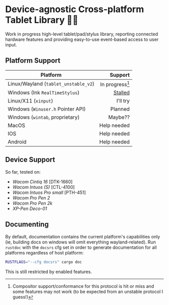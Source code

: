 # Device-agnostic Cross-platform Tablet Library 🐙✨

Work in progress high-level tablet/pad/stylus library, reporting connected hardware features and providing easy-to-use
event-based access to user input.

## Platform Support
| Platform                             |                                                                     Support |
|--------------------------------------|----------------------------------------------------------------------------:|
| Linux/Wayland (`tablet_unstable_v2`) |                                                             In progress[^1] |
| Windows (Ink `RealTimeStylus`)       | [Stalled](https://github.com/Fuzzyzilla/octotablet/pull/1#issue-2177999569) |
| Linux/X11 (`xinput`)                 |                                                                    I'll try |
| Windows (`Winuser.h` Pointer API)    |                                                                     Planned |
| Windows (`wintab`, proprietary)      |                                                                     Maybe?? |
| MacOS                                |                                                                 Help needed |
| IOS                                  |                                                                 Help needed |
| Android                              |                                                                 Help needed |

[^1]: Compositor support/conformance for this protocol is hit or miss and some features may not work (to be expected from an unstable protocol I guess!)

## Device Support
So far, tested on:
* *Wacom Cintiq 16* \[DTK-1660\]
* *Wacom Intuos (S)* \[CTL-4100\]
* *Wacom Intuos Pro small* \[PTH-451\]
* *Wacom Pro Pen 2*
* *Wacom Pro Pen 2k*
* *XP-Pen Deco-01*

## Documenting
By default, documentation contains the current platform's capabilities only (ie, building docs on windows will omit everything wayland-related).
Run `rustdoc` with the `docsrs` cfg set in order to generate documentation for all platforms regardless of host platform:
```bash
RUSTFLAGS="--cfg docsrs" cargo doc
```
This is still restricted by enabled features.
